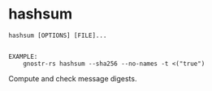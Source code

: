 # hashsum

```
hashsum [OPTIONS] [FILE]...


EXAMPLE:
	gnostr-rs hashsum --sha256 --no-names -t <("true")
```

Compute and check message digests.
